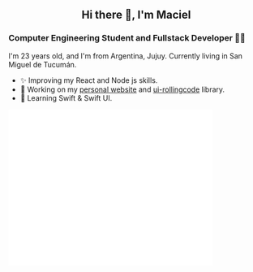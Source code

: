 <h2 align='center'> Hi there 👋, I'm Maciel </h2>
<h3> Computer Engineering Student and Fullstack Developer 👨‍💻 </h3>

I'm 23 years old, and I'm from Argentina, Jujuy. Currently living in San Miguel de Tucumán. 

- ✨ Improving my React and Node js skills. 
- 🔭 Working on my [personal website](https://castromaciel-blog.netlify.app/) and [ui-rollingcode](https://github.com/castromaciel/ui-rollingcode) library. 
- 🌱 Learning Swift & Swift UI.

<img src="./github-metrics.svg" width="80%"/>
